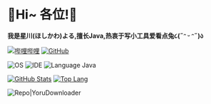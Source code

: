 # 💎Hi~ 各位!💎
**我是星川(ほしかわ)よる,擅长Java,热衷于写小工具爱看点兔૮(˶ᵔ ᵕ ᵔ˶)ა**  
<!--社交账号-->
[![哔哩哔哩](https://img.shields.io/badge/哔哩哔哩-星川よる-blue.svg?logo=bilibili)](https://space.bilibili.com/3493294482917876)
[![GitHub](https://img.shields.io/badge/GitHub-星川よる-blue.svg?logo=github)](https://github.com/HoshikawaYoru)  

![OS](https://img.shields.io/badge/OS-Windows11-informational?style=flat&logo=windows11&logoColor=white&color=2bbc8a)
![IDE](https://img.shields.io/badge/IDE-IntelliJIDEA-informational?style=flat&logo=IntelliJIDEA&logoColor=white&color=2bbc8a)
![Language Java](https://img.shields.io/badge/Language-Java-informational?style=flat&color=2bbc8a)

[![GitHub Stats](https://github-readme-stats.vercel.app/api?username=HoshikawaYoru&count_private=true&show_icons=true&locale=cn)](https://github.com/HoshikawaYoru)
[![Top Lang](https://github-readme-stats.vercel.app/api/top-langs/?username=HoshikawaYoru&count_private=true&show_icons=true&locale=cn)](https://github.com/HoshikawaYoru)


![Repo|YoruDownloader](https://github-readme-stats.vercel.app/api/pin?username=HoshikawaYoru&repo=YoruDownloader)